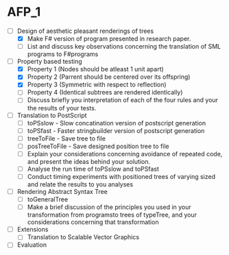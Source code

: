 # AFP_1

- [ ] Design of aesthetic pleasant renderings of trees  
  - [x] Make F# version of program presented in research paper. 
  - [ ] List and discuss key observations concerning the translation of SML programs to F#programs
- [ ] Property based testing
  - [x] Property 1 (Nodes should be atleast 1 unit apart)
  - [x] Property 2 (Parrent should be centered over its offspring)
  - [x] Property 3 (Symmetric with respect to reflection)
  - [ ] Property 4 (Identical subtrees are rendered identically)
  - [ ] Discuss briefly you interpretation of each of the four rules and your the results of your tests.
- [ ] Translation to PostScript
  - [ ] toPSslow - Slow concatination version of postscript generation
  - [ ] toPSfast - Faster stringbuilder version of postscript generation
  - [ ] treeToFile - Save tree to file
  - [ ] posTreeToFile - Save designed position tree to file
  - [ ] Explain your considerations concerning avoidance of repeated code, and present the ideas behind your solution.
  - [ ] Analyse the run time of toPSslow and toPSfast
  - [ ] Conduct timing experiments with positioned trees of varying sized and relate the results to you analyses
- [ ] Rendering Abstract Syntax Tree
  - [ ] toGeneralTree
  - [ ] Make a brief discussion of the principles you used in your transformation from programsto trees of typeTree<string>, and your considerations concerning that transformation
- [ ] Extensions
  - [ ] Translation to Scalable Vector Graphics
- [ ] Evaluation
